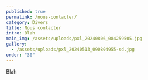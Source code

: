 ```yaml
---
published: true
permalink: /nous-contacter/
category: Divers
title: Nous contacter
intro: Blah
main_img: /assets/uploads/pxl_20240806_084259505.jpg
gallery:
  - /assets/uploads/pxl_20240513_090804955-sd.jpg
order: "30"
---
```

Blah
